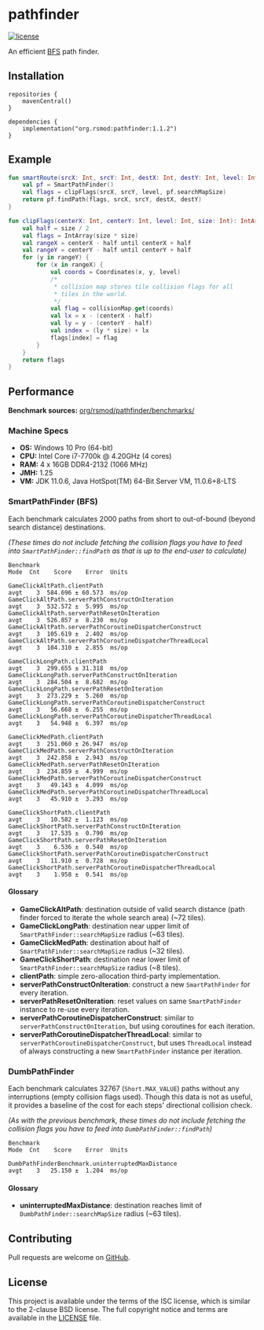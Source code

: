 # pathfinder
[![license][license-badge]][isc]

An efficient [BFS][bfs] path finder.

## Installation

```
repositories {
    mavenCentral()
}

dependencies {
    implementation("org.rsmod:pathfinder:1.1.2")
}
```

## Example

```kotlin
fun smartRoute(srcX: Int, srcY: Int, destX: Int, destY: Int, level: Int): Route {
    val pf = SmartPathFinder()
    val flags = clipFlags(srcX, srcY, level, pf.searchMapSize)
    return pf.findPath(flags, srcX, srcY, destX, destY)
}

fun clipFlags(centerX: Int, centerY: Int, level: Int, size: Int): IntArray {
    val half = size / 2
    val flags = IntArray(size * size)
    val rangeX = centerX - half until centerX + half
    val rangeY = centerY - half until centerY + half
    for (y in rangeY) {
        for (x in rangeX) {
            val coords = Coordinates(x, y, level)
            /*
             * collision map stores tile collision flags for all
             * tiles in the world.
             */
            val flag = collisionMap.get(coords)
            val lx = x - (centerX - half)
            val ly = y - (centerY - half)
            val index = (ly * size) + lx
            flags[index] = flag
        }
    }
    return flags
}
```

## Performance
**Benchmark sources:** [org/rsmod/pathfinder/benchmarks/][benchmark]

### Machine Specs
- **OS:** Windows 10 Pro (64-bit)
- **CPU:** Intel Core i7-7700k @ 4.20GHz (4 cores)
- **RAM:** 4 x 16GB DDR4-2132 (1066 MHz)
- **JMH:** 1.25
- **VM:** JDK 11.0.6, Java HotSpot(TM) 64-Bit Server VM, 11.0.6+8-LTS

### SmartPathFinder (BFS)
Each benchmark calculates 2000 paths from short to out-of-bound (beyond search distance) destinations.

*(These times do not include fetching the collision flags you have to feed into `SmartPathFinder::findPath` as that is up to the end-user to calculate)*

```
Benchmark                                                           Mode  Cnt    Score    Error  Units

GameClickAltPath.clientPath                                         avgt    3  584.696 ± 60.573  ms/op
GameClickAltPath.serverPathConstructOnIteration                     avgt    3  532.572 ±  5.995  ms/op
GameClickAltPath.serverPathResetOnIteration                         avgt    3  526.857 ±  8.230  ms/op
GameClickAltPath.serverPathCoroutineDispatcherConstruct             avgt    3  105.619 ±  2.402  ms/op
GameClickAltPath.serverPathCoroutineDispatcherThreadLocal           avgt    3  104.310 ±  2.855  ms/op

GameClickLongPath.clientPath                                        avgt    3  299.655 ± 31.318  ms/op
GameClickLongPath.serverPathConstructOnIteration                    avgt    3  284.504 ±  8.682  ms/op
GameClickLongPath.serverPathResetOnIteration                        avgt    3  273.229 ±  5.260  ms/op
GameClickLongPath.serverPathCoroutineDispatcherConstruct            avgt    3   56.668 ±  6.255  ms/op
GameClickLongPath.serverPathCoroutineDispatcherThreadLocal          avgt    3   54.948 ±  6.397  ms/op

GameClickMedPath.clientPath                                         avgt    3  251.060 ± 26.947  ms/op
GameClickMedPath.serverPathConstructOnIteration                     avgt    3  242.858 ±  2.943  ms/op
GameClickMedPath.serverPathResetOnIteration                         avgt    3  234.859 ±  4.999  ms/op
GameClickMedPath.serverPathCoroutineDispatcherConstruct             avgt    3   49.143 ±  4.099  ms/op
GameClickMedPath.serverPathCoroutineDispatcherThreadLocal           avgt    3   45.910 ±  3.293  ms/op

GameClickShortPath.clientPath                                       avgt    3   10.582 ±  1.123  ms/op
GameClickShortPath.serverPathConstructOnIteration                   avgt    3   17.535 ±  0.790  ms/op
GameClickShortPath.serverPathResetOnIteration                       avgt    3    6.536 ±  0.540  ms/op
GameClickShortPath.serverPathCoroutineDispatcherConstruct           avgt    3   11.910 ±  0.728  ms/op
GameClickShortPath.serverPathCoroutineDispatcherThreadLocal         avgt    3    1.958 ±  0.541  ms/op
```

#### Glossary
- **GameClickAltPath**: destination outside of valid search distance (path finder forced to iterate the whole search area) (~72 tiles).
- **GameClickLongPath**: destination near upper limit of `SmartPathFinder::searchMapSize` radius (~63 tiles).
- **GameClickMedPath**: destination about half of `SmartPathFinder::searchMapSize` radius (~32 tiles).
- **GameClickShortPath**: destination near lower limit of `SmartPathFinder::searchMapSize` radius (~8 tiles).
- **clientPath**: simple zero-allocation third-party implementation.
- **serverPathConstructOnIteration**: construct a new `SmartPathFinder` for every iteration.
- **serverPathResetOnIteration**: reset values on same `SmartPathFinder` instance to re-use every iteration.
- **serverPathCoroutineDispatcherConstruct**: similar to `serverPathConstructOnIteration`, but using coroutines for each iteration.
- **serverPathCoroutineDispatcherThreadLocal**: similar to `serverPathCoroutineDispatcherConstruct`, but uses `ThreadLocal` instead of always constructing a new `SmartPathFinder` instance per iteration.

### DumbPathFinder
Each benchmark calculates 32767 (`Short.MAX_VALUE`) paths without any interruptions (empty collision flags used).
Though this data is not as useful, it provides a baseline of the cost for each steps' directional collision check.

*(As with the previous benchmark, these times do not include fetching the collision flags you have to feed into `DumbPathFinder::findPath`)*

```
Benchmark                                                           Mode  Cnt    Score    Error  Units

DumbPathFinderBenchmark.uninterruptedMaxDistance                    avgt    3   25.150 ±  1.204  ms/op
```

#### Glossary
- **uninterruptedMaxDistance**: destination reaches limit of `DumbPathFinder::searchMapSize` radius (~63 tiles).

## Contributing
Pull requests are welcome on [GitHub][github].

## License
This project is available under the terms of the ISC license, which is similar to the 2-clause BSD license. The full copyright notice and terms are available in the [LICENSE][license] file.

[isc]: https://opensource.org/licenses/ISC
[license]: https://github.com/rsmod/pathfinder/blob/master/LICENSE.md
[license-badge]: https://img.shields.io/badge/license-ISC-informational
[bfs]: https://en.wikipedia.org/wiki/Breadth-first_search
[github]: https://github.com/rsmod/pathfinder
[benchmark]: https://github.com/rsmod/pathfinder/blob/master/src/jmh/kotlin/org/rsmod/pathfinder/benchmarks
